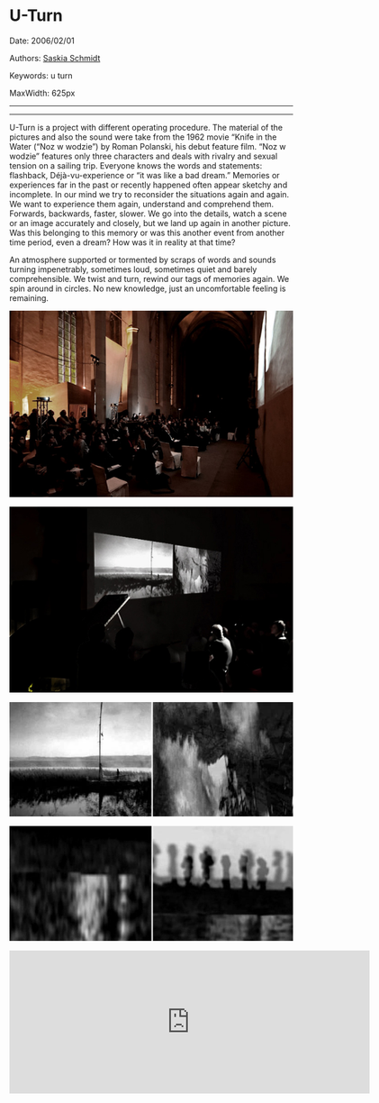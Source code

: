 # U-Turn

Date: 2006/02/01

Authors: [Saskia Schmidt](http://www.saskiaschmidt.com)

Keywords: u turn

MaxWidth: 625px

---
---

U-Turn is a project with different operating procedure. The material of the pictures and also the sound were take from the 1962 movie “Knife in the Water (“Noz w wodzie”) by Roman Polanski, his debut feature film. “Noz w wodzie” features only three characters and deals with rivalry and sexual tension on a sailing trip. Everyone knows the words and statements: flashback, Déjà-vu-experience or “it was like a bad dream.” Memories or experiences far in the past or recently happened often appear sketchy and incomplete. In our mind we try to reconsider the situations again and again. We want to experience them again, understand and comprehend them. Forwards, backwards, faster, slower. We go into the details, watch a scene or an image accurately and closely, but we land up again in another picture. Was this belonging to this memory or was this another event from another time period, even a dream? How was it in reality at that time?

An atmosphere supported or tormented by scraps of words and sounds turning impenetrably, sometimes loud, sometimes quiet and barely comprehensible. We twist and turn, rewind our tags of memories again. We spin around in circles. No new knowledge, just an uncomfortable feeling is remaining.

![](u-turn-b-3.jpg)

![](u-turn-b-1.jpg)

![](U-Turn-3.jpg)

![](U-Turn-1.jpg)

<iframe src="http://player.vimeo.com/video/13274264?title=0&amp;byline=0&amp;portrait=0&amp;color=D9E021" frameborder="0" width="640" height="254"></iframe>
